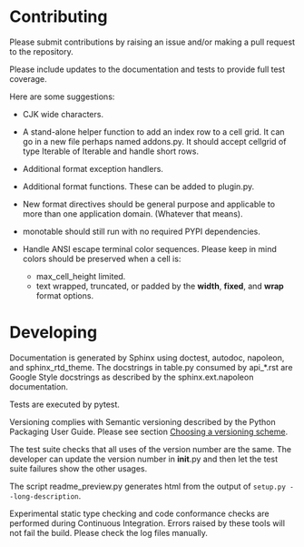 # Contributing

Please submit contributions by raising an issue and/or making a pull
request to the repository.

Please include updates to the documentation and tests to provide
full test coverage.

Here are some suggestions:

* CJK wide characters.
* A stand-alone helper function to add an index row to a cell grid.  It
  can go in a new file perhaps named addons.py.  It should accept
  cellgrid of type Iterable of Iterable and handle short rows.
* Additional format exception handlers.
* Additional format functions.  These can be added to plugin.py.
* New format directives should be general purpose
  and applicable to more than one application domain.  (Whatever that
  means).
* monotable should still run with no required PYPI dependencies.
* Handle ANSI escape terminal color sequences.  Please keep in mind colors
  should be preserved when a cell is:

  * max_cell_height limited.
  * text wrapped, truncated, or padded by the **width**, **fixed**,
    and **wrap** format options.

# Developing

Documentation is generated by Sphinx using doctest, autodoc,
napoleon, and sphinx_rtd_theme.  The docstrings in table.py consumed
by api_*.rst are Google Style docstrings as described by the
sphinx.ext.napoleon documentation.

Tests are executed by pytest.

Versioning complies with Semantic versioning described by
the Python Packaging User Guide.  Please see section
[Choosing a versioning scheme](
https://packaging.python.org/distributing/#choosing-a-versioning-scheme).

The test suite checks that all uses of the
version number are the same.  The developer can update the version number
in __init__.py and then let the test suite failures show the other usages.

The script readme_preview.py generates html from
the output of ``setup.py --long-description``.

Experimental static type checking and code conformance checks are performed
during Continuous Integration.  Errors raised by these tools will not
fail the build.  Please check the log files manually.
